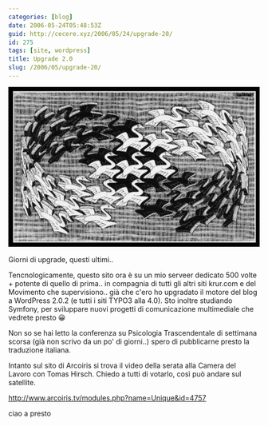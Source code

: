 ```yaml
---
categories: [blog]
date: 2006-05-24T05:48:53Z
guid: http://cecere.xyz/2006/05/24/upgrade-20/
id: 275
tags: [site, wordpress]
title: Upgrade 2.0
slug: /2006/05/upgrade-20/
---
```


![](../../../assets/img/post/2006/moebius_birds.jpg)

Giorni di upgrade, questi ultimi..

Tencnologicamente, questo sito ora è su un mio serveer dedicato 500 volte + potente di quello di prima.. in compagnia di tutti gli altri siti krur.com e del Movimento che supervisiono.. già che c'ero ho upgradato il motore del blog a WordPress 2.0.2 (e tutti i siti TYPO3 alla 4.0). Sto inoltre studiando Symfony, per sviluppare nuovi progetti di comunicazione multimediale che vedrete presto 😀

Non so se hai letto la conferenza su Psicologia Trascendentale di settimana scorsa (già non scrivo da un po' di giorni..) spero di pubblicarne presto la traduzione italiana.

Intanto sul sito di Arcoiris si trova il video della serata alla Camera del Lavoro con Tomas Hirsch. Chiedo a tutti di votarlo, così può andare sul satellite.

<http://www.arcoiris.tv/modules.php?name=Unique&id=4757>

ciao a presto